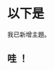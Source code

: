 <properties 
        pageTitle="頁面標題" 
        description="描述" 
        services="powerbi" 
        documentationCenter="" 
        authors="maggiesMSFT" />

# 以下是

我已新增主題。

## 哇 ！
